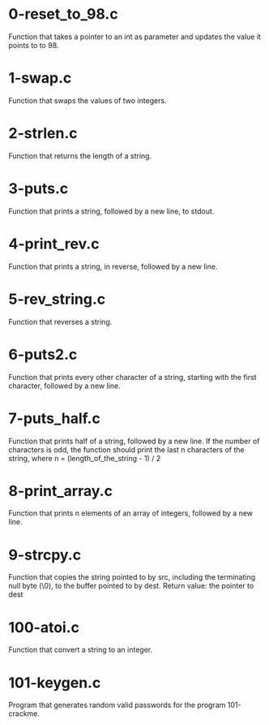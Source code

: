 # 0-reset_to_98.c
Function that takes a pointer to an int as parameter and updates the value it points to to 98.

# 1-swap.c
Function that swaps the values of two integers.

# 2-strlen.c
Function that returns the length of a string.

# 3-puts.c
Function that prints a string, followed by a new line, to stdout.

# 4-print_rev.c
Function that prints a string, in reverse, followed by a new line.

# 5-rev_string.c
Function that reverses a string.

# 6-puts2.c
Function that prints every other character of a string, starting with the first character, followed by a new line.

# 7-puts_half.c
Function that prints half of a string, followed by a new line. If the number of characters is odd, the function should print the last n characters of the string, where n = (length_of_the_string - 1) / 2

#  8-print_array.c
Function that prints n elements of an array of integers, followed by a new line.

# 9-strcpy.c
Function that copies the string pointed to by src, including the terminating null byte (\0), to the buffer pointed to by dest. Return value: the pointer to dest

# 100-atoi.c
Function that convert a string to an integer.

# 101-keygen.c
Program that generates random valid passwords for the program 101-crackme.
